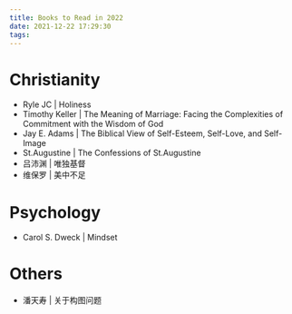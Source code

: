 ```yaml
---
title: Books to Read in 2022
date: 2021-12-22 17:29:30
tags:
---
```

# Christianity
* Ryle JC | Holiness
* Timothy Keller | The Meaning of Marriage: Facing the Complexities of Commitment with the Wisdom of God
* Jay E. Adams | The Biblical View of Self-Esteem, Self-Love, and Self-Image
* St.Augustine | The Confessions of St.Augustine
* 吕沛渊 | 唯独基督
* 维保罗 | 美中不足

# Psychology
* Carol S. Dweck | Mindset

# Others
* 潘天寿 | 关于构图问题

